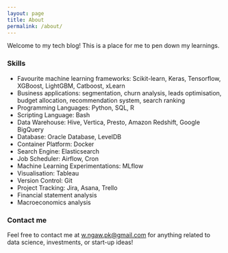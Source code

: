 ```yaml
---
layout: page
title: About
permalink: /about/
---
```


Welcome to my tech blog! This is a place for me to pen down my learnings.

### Skills
- Favourite machine learning frameworks: Scikit-learn, Keras, Tensorflow, XGBoost, LightGBM, Catboost, xLearn
- Business applications: segmentation, churn analysis, leads optimisation, budget allocation, recommendation system, search ranking
- Programming Languages: Python, SQL, R
- Scripting Language: Bash
- Data Warehouse: Hive, Vertica, Presto, Amazon Redshift, Google BigQuery
- Database: Oracle Database, LevelDB
- Container Platform: Docker
- Search Engine: Elasticsearch
- Job Scheduler: Airflow, Cron
- Machine Learning Experimentations: MLflow
- Visualisation: Tableau
- Version Control: Git
- Project Tracking: Jira, Asana, Trello
- Financial statement analysis
- Macroeconomics analysis

### Contact me

Feel free to contact me at [w.ngaw.pk@gmail.com](mailto:w.ngaw.pk@gmail.com) for anything related to data science, investments, or start-up ideas!

